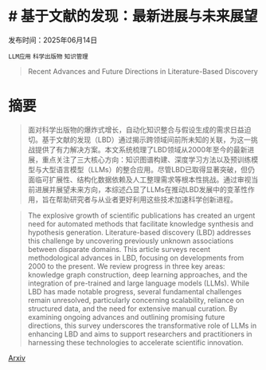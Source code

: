 # # 基于文献的发现：最新进展与未来展望

发布时间：2025年06月14日

`LLM应用` `科学出版物` `知识管理`

> Recent Advances and Future Directions in Literature-Based Discovery

# 摘要

> 面对科学出版物的爆炸式增长，自动化知识整合与假设生成的需求日益迫切。基于文献的发现（LBD）通过揭示跨领域间前所未知的关联，为这一挑战提供了有力解决方案。本文系统梳理了LBD领域从2000年至今的最新进展，重点关注了三大核心方向：知识图谱构建、深度学习方法以及预训练模型与大型语言模型（LLMs）的整合应用。尽管LBD已取得显著突破，但仍面临可扩展性、结构化数据依赖及人工整理需求等根本性挑战。通过审视当前进展并展望未来方向，本综述凸显了LLMs在推动LBD发展中的变革性作用，旨在帮助研究者与从业者更好利用这些技术加速科学创新进程。

> The explosive growth of scientific publications has created an urgent need for automated methods that facilitate knowledge synthesis and hypothesis generation. Literature-based discovery (LBD) addresses this challenge by uncovering previously unknown associations between disparate domains. This article surveys recent methodological advances in LBD, focusing on developments from 2000 to the present. We review progress in three key areas: knowledge graph construction, deep learning approaches, and the integration of pre-trained and large language models (LLMs). While LBD has made notable progress, several fundamental challenges remain unresolved, particularly concerning scalability, reliance on structured data, and the need for extensive manual curation. By examining ongoing advances and outlining promising future directions, this survey underscores the transformative role of LLMs in enhancing LBD and aims to support researchers and practitioners in harnessing these technologies to accelerate scientific innovation.

[Arxiv](https://arxiv.org/abs/2506.12385)